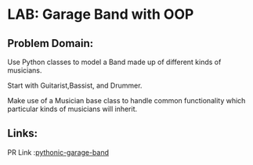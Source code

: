# LAB: Garage Band with OOP



## Problem Domain: 
Use Python classes to model a Band made up of different kinds of musicians.

Start with Guitarist,Bassist, and Drummer.

Make use of a Musician base class to handle common functionality which particular kinds of musicians will inherit.

## Links:
PR Link :[pythonic-garage-band](https://github.com/baselatalla/pythonic-garage-band/pull/1)
